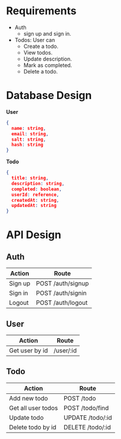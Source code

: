 # Requirements

- Auth
  - sign up and sign in.
- Todos: User can
  - Create a todo.
  - View todos.
  - Update description.
  - Mark as completed.
  - Delete a todo.

# Database Design

**User**

```json
{
  name: string,
  email: string,
  salt: string,
  hash: string
}
```

**Todo**

```json
{
  title: string,
  description: string,
  completed: boolean,
  userId: reference,
  createdAt: string,
  updatedAt: string
}
```

# API Design

## Auth

| Action  | Route             |
| ------- | ----------------- |
| Sign up | POST /auth/signup |
| Sign in | POST /auth/signin |
| Logout  | POST /auth/logout |

## User

| Action         | Route     |
| -------------- | --------- |
| Get user by id | /user/:id |

## Todo

| Action             | Route            |
| ------------------ | ---------------- |
| Add new todo       | POST /todo       |
| Get all user todos | POST /todo/find  |
| Update todo        | UPDATE /todo/:id |
| Delete todo by id  | DELETE /todo/:id |
